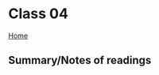 
# Class 04

[Home](https://markjackson28.github.io/reading-notes/)

## Summary/Notes of readings 

